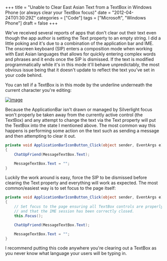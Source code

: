 +++
title = "Unable to Clear East Asian Text from a TextBox in Windows Phone (or always clear your TextBox focus)"
date = "2012-04-24T01:30:29Z"
categories = ["Code"]
tags = ["Microsoft", "Windows Phone"]
draft = false
+++

We've received several reports of apps that don't clear out their text even though the app author is setting the Text property to an empty string. I did a little poking and it's due to a combination of the application bar and IME. The onscreen keyboard (SIP) enters a composition mode when working with East Asian languages that allows for quickly entering complex words and phrases and it ends once the SIP is dismissed. If the text is modified programmatically while it's in this mode it'll behave unpredictably, the most obvious issue being that it doesn't update to reflect the text you've set in your code behind.

You can tell if a TextBox is in this mode by the underline underneath the current character you're editing:

[![image](/images/image_thumb_8.png "image")](/images/image_8.png)

Because the ApplicationBar isn't drawn or managed by Silverlight focus won't properly be taken away from the currently active control (the TextBox) and any attempt to change the text via the Text property will put the TextBox into the state I mentioned above. The most common way this happens is performing some action on the text such as sending a message and then attempting to clear it out.

```csharp
private void ApplicationBarIconButton_Click(object sender, EventArgs e)
{
    ChatUpFriend(MessageTextBox.Text);

    MessageTextBox.Text = "";
}
```

Luckily the work around is easy, force the SIP to be dismissed before clearing the Text property and everything will work as expected. The most common/easiest way is to set focus to the page itself:

```csharp
private void ApplicationBarIconButton_Click(object sender, EventArgs e)
{
    // Set focus to the page ensuring all TextBox controls are properly committed
    // and that the IME session has been correctly closed.
    this.Focus();

    ChatUpFriend(MessageTextBox.Text);

    MessageTextBox.Text = "";
}
```

I recommend putting this code anywhere you're clearing out a TextBox as you never know what language your users will be typing in.
